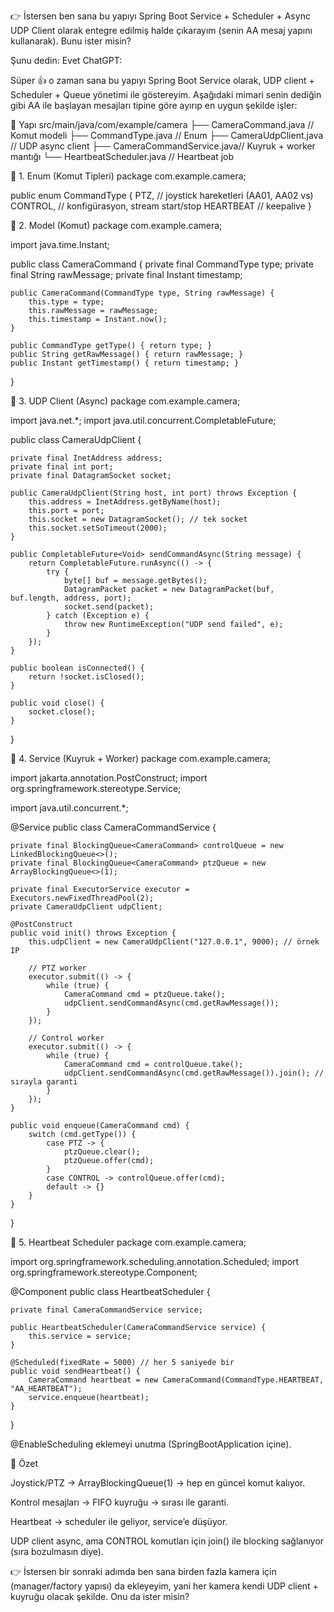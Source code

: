 👉 İstersen ben sana bu yapıyı Spring Boot Service + Scheduler + Async UDP Client olarak entegre edilmiş halde çıkarayım (senin AA mesaj yapını kullanarak). Bunu ister misin?

Şunu dedin:
Evet
ChatGPT:

Süper 👍 o zaman sana bu yapıyı Spring Boot Service olarak, UDP client + Scheduler + Queue yönetimi ile göstereyim.
Aşağıdaki mimari senin dediğin gibi AA ile başlayan mesajları tipine göre ayırıp en uygun şekilde işler:

📂 Yapı
src/main/java/com/example/camera
├── CameraCommand.java       // Komut modeli
├── CommandType.java         // Enum
├── CameraUdpClient.java     // UDP async client
├── CameraCommandService.java// Kuyruk + worker mantığı
└── HeartbeatScheduler.java  // Heartbeat job

🔹 1. Enum (Komut Tipleri)
package com.example.camera;

public enum CommandType {
PTZ,        // joystick hareketleri (AA01, AA02 vs)
CONTROL,    // konfigürasyon, stream start/stop
HEARTBEAT   // keepalive
}

🔹 2. Model (Komut)
package com.example.camera;

import java.time.Instant;

public class CameraCommand {
private final CommandType type;
private final String rawMessage;
private final Instant timestamp;

    public CameraCommand(CommandType type, String rawMessage) {
        this.type = type;
        this.rawMessage = rawMessage;
        this.timestamp = Instant.now();
    }

    public CommandType getType() { return type; }
    public String getRawMessage() { return rawMessage; }
    public Instant getTimestamp() { return timestamp; }
}

🔹 3. UDP Client (Async)
package com.example.camera;

import java.net.*;
import java.util.concurrent.CompletableFuture;

public class CameraUdpClient {

    private final InetAddress address;
    private final int port;
    private final DatagramSocket socket;

    public CameraUdpClient(String host, int port) throws Exception {
        this.address = InetAddress.getByName(host);
        this.port = port;
        this.socket = new DatagramSocket(); // tek socket
        this.socket.setSoTimeout(2000);
    }

    public CompletableFuture<Void> sendCommandAsync(String message) {
        return CompletableFuture.runAsync(() -> {
            try {
                byte[] buf = message.getBytes();
                DatagramPacket packet = new DatagramPacket(buf, buf.length, address, port);
                socket.send(packet);
            } catch (Exception e) {
                throw new RuntimeException("UDP send failed", e);
            }
        });
    }

    public boolean isConnected() {
        return !socket.isClosed();
    }

    public void close() {
        socket.close();
    }
}

🔹 4. Service (Kuyruk + Worker)
package com.example.camera;

import jakarta.annotation.PostConstruct;
import org.springframework.stereotype.Service;

import java.util.concurrent.*;

@Service
public class CameraCommandService {

    private final BlockingQueue<CameraCommand> controlQueue = new LinkedBlockingQueue<>();
    private final BlockingQueue<CameraCommand> ptzQueue = new ArrayBlockingQueue<>(1);

    private final ExecutorService executor = Executors.newFixedThreadPool(2);
    private CameraUdpClient udpClient;

    @PostConstruct
    public void init() throws Exception {
        this.udpClient = new CameraUdpClient("127.0.0.1", 9000); // örnek IP

        // PTZ worker
        executor.submit(() -> {
            while (true) {
                CameraCommand cmd = ptzQueue.take();
                udpClient.sendCommandAsync(cmd.getRawMessage());
            }
        });

        // Control worker
        executor.submit(() -> {
            while (true) {
                CameraCommand cmd = controlQueue.take();
                udpClient.sendCommandAsync(cmd.getRawMessage()).join(); // sırayla garanti
            }
        });
    }

    public void enqueue(CameraCommand cmd) {
        switch (cmd.getType()) {
            case PTZ -> {
                ptzQueue.clear();
                ptzQueue.offer(cmd);
            }
            case CONTROL -> controlQueue.offer(cmd);
            default -> {}
        }
    }
}

🔹 5. Heartbeat Scheduler
package com.example.camera;

import org.springframework.scheduling.annotation.Scheduled;
import org.springframework.stereotype.Component;

@Component
public class HeartbeatScheduler {

    private final CameraCommandService service;

    public HeartbeatScheduler(CameraCommandService service) {
        this.service = service;
    }

    @Scheduled(fixedRate = 5000) // her 5 saniyede bir
    public void sendHeartbeat() {
        CameraCommand heartbeat = new CameraCommand(CommandType.HEARTBEAT, "AA_HEARTBEAT");
        service.enqueue(heartbeat);
    }
}


@EnableScheduling eklemeyi unutma (SpringBootApplication içine).

📌 Özet

Joystick/PTZ → ArrayBlockingQueue(1) → hep en güncel komut kalıyor.

Kontrol mesajları → FIFO kuyruğu → sırası ile garanti.

Heartbeat → scheduler ile geliyor, service’e düşüyor.

UDP client async, ama CONTROL komutları için join() ile blocking sağlanıyor (sıra bozulmasın diye).

👉 İstersen bir sonraki adımda ben sana birden fazla kamera için (manager/factory yapısı) da ekleyeyim, yani her kamera kendi UDP client + kuyruğu olacak şekilde. Onu da ister misin?
